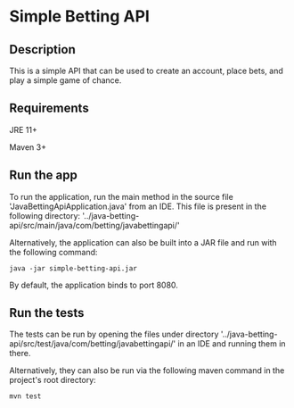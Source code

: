 # Simple Betting API
## Description
This is a simple API that can be used to create an account, place bets, and play a simple game of chance. 

## Requirements
JRE 11+

Maven 3+

## Run the app
To run the application, run the main method in the source file 'JavaBettingApiApplication.java' from an IDE. This file is present in the following directory: '../java-betting-api/src/main/java/com/betting/javabettingapi/'

Alternatively, the application can also be built into a JAR file and run with the following command: 

    java -jar simple-betting-api.jar

By default, the application binds to port 8080.

## Run the tests
The tests can be run by opening the files under directory 
'../java-betting-api/src/test/java/com/betting/javabettingapi/' in an IDE and running them in there.

Alternatively, they can also be run via the following maven command in the project's root directory:

    mvn test

